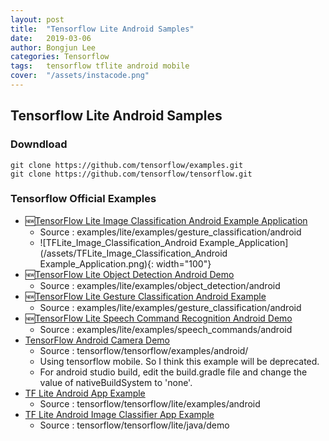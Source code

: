 ```yaml
---
layout: post
title:  "Tensorflow Lite Android Samples"
date:   2019-03-06
author: Bongjun Lee
categories: Tensorflow
tags:	tensorflow tflite android mobile
cover:  "/assets/instacode.png"
---
```


## Tensorflow Lite Android Samples

### Downdload
<pre><code class="bash">git clone https://github.com/tensorflow/examples.git
git clone https://github.com/tensorflow/tensorflow.git</code></pre>

### Tensorflow Official Examples
* 🆕[TensorFlow Lite Image Classification Android Example Application](https://github.com/tensorflow/examples/blob/master/lite/examples/image_classification/android/README.md)
  * Source : examples/lite/examples/gesture_classification/android
  * ![TFLite_Image_Classification_Android Example_Application](/assets/TFLite_Image_Classification_Android Example_Application.png){: width="100"}
* 🆕[TensorFlow Lite Object Detection Android Demo](https://github.com/tensorflow/examples/blob/master/lite/examples/object_detection/android/README.md)
  * Source : examples/lite/examples/object_detection/android
* 🆕[TensorFlow Lite Gesture Classification Android Example](https://github.com/tensorflow/examples/blob/master/lite/examples/gesture_classification/android/README.md)
  * Source : examples/lite/examples/gesture_classification/android
* 🆕[TensorFlow Lite Speech Command Recognition Android Demo](https://github.com/tensorflow/examples/blob/master/lite/examples/speech_commands/android/README.md#tensorflow-lite-speech-command-recognition-android-demo)
  * Source : examples/lite/examples/speech_commands/android
* [TensorFlow Android Camera Demo](https://github.com/tensorflow/tensorflow/tree/master/tensorflow/examples/android)
  * Source : tensorflow/tensorflow/examples/android/
  * Using tensorflow mobile. So I think this example will be deprecated.
  * For android studio build, edit the build.gradle file and change the value of nativeBuildSystem to 'none'.
* [TF Lite Android App Example](https://github.com/tensorflow/tensorflow/tree/master/tensorflow/lite/examples/android/app)
  * Source : tensorflow/tensorflow/lite/examples/android
* [TF Lite Android Image Classifier App Example](https://github.com/tensorflow/tensorflow/tree/master/tensorflow/lite/java/demo)
  * Source : tensorflow/tensorflow/lite/java/demo

